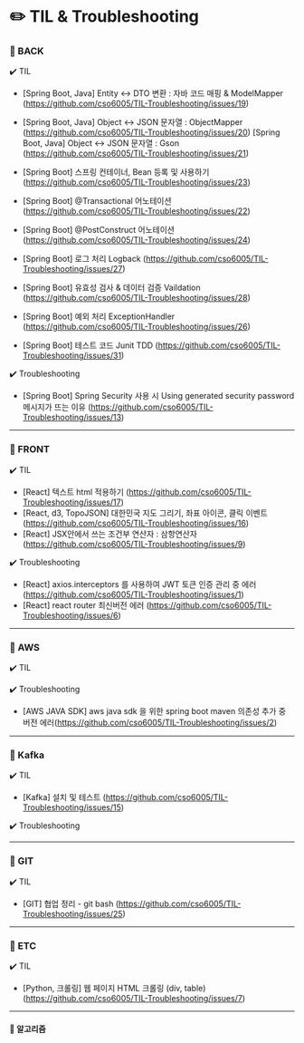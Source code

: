 # :pencil2: TIL & Troubleshooting 

### :file_folder: BACK

:heavy_check_mark: TIL
- [Spring Boot, Java] Entity ↔ DTO 변환 : 자바 코드 매핑 & ModelMapper (https://github.com/cso6005/TIL-Troubleshooting/issues/19)
- [Spring Boot, Java] Object ↔ JSON 문자열 : ObjectMapper (https://github.com/cso6005/TIL-Troubleshooting/issues/20)
[Spring Boot, Java] Object ↔ JSON 문자열 : Gson (https://github.com/cso6005/TIL-Troubleshooting/issues/21)

- [Spring Boot] 스프링 컨테이너, Bean 등록 및 사용하기 (https://github.com/cso6005/TIL-Troubleshooting/issues/23)
- [Spring Boot] @Transactional 어노테이션 (https://github.com/cso6005/TIL-Troubleshooting/issues/22)
- [Spring Boot] @PostConstruct 어노테이션 (https://github.com/cso6005/TIL-Troubleshooting/issues/24)

- [Spring Boot] 로그 처리 Logback (https://github.com/cso6005/TIL-Troubleshooting/issues/27)
- [Spring Boot] 유효성 검사 & 데이터 검증 Vaildation (https://github.com/cso6005/TIL-Troubleshooting/issues/28)
- [Spring Boot] 예외 처리 ExceptionHandler  (https://github.com/cso6005/TIL-Troubleshooting/issues/26)
- [Spring Boot] 테스트 코드 Junit TDD (https://github.com/cso6005/TIL-Troubleshooting/issues/31)

:heavy_check_mark: Troubleshooting 
- [Spring Boot] Spring Security 사용 시 Using generated security password 메시지가 뜨는 이유 (https://github.com/cso6005/TIL-Troubleshooting/issues/13)

----
### :file_folder: FRONT

:heavy_check_mark: TIL

- [React] 텍스트 html 적용하기 (https://github.com/cso6005/TIL-Troubleshooting/issues/17)
- [React, d3, TopoJSON] 대한민국 지도 그리기, 좌표 아이콘, 클릭 이벤트 (https://github.com/cso6005/TIL-Troubleshooting/issues/16)
- [React] JSX안에서 쓰는 조건부 연산자 : 삼항연산자
 (https://github.com/cso6005/TIL-Troubleshooting/issues/9)
 
:heavy_check_mark: Troubleshooting
- [React] axios.interceptors 를 사용하여 JWT 토큰 인증 관리 중 에러 (https://github.com/cso6005/TIL-Troubleshooting/issues/1)
- [React] react router 최신버전 에러 (https://github.com/cso6005/TIL-Troubleshooting/issues/6)

----
### :file_folder: AWS
:heavy_check_mark: TIL

:heavy_check_mark: Troubleshooting
- [AWS JAVA SDK] aws java sdk 을 위한 spring boot maven 의존성 추가 중 버전 에러(https://github.com/cso6005/TIL-Troubleshooting/issues/2)

----
### :file_folder: Kafka
:heavy_check_mark: TIL
- [Kafka] 설치 및 테스트 (https://github.com/cso6005/TIL-Troubleshooting/issues/15)

:heavy_check_mark: Troubleshooting

----
### :file_folder: GIT
:heavy_check_mark: TIL
- [GIT] 협업 정리 - git bash (https://github.com/cso6005/TIL-Troubleshooting/issues/25)


----
### :file_folder: ETC
:heavy_check_mark: TIL
- [Python, 크롤링] 웹 페이지 HTML 크롤링 (div, table) (https://github.com/cso6005/TIL-Troubleshooting/issues/7)

----
#### :file_folder: 알고리즘



